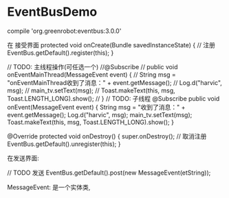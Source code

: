# EventBusDemo


compile 'org.greenrobot:eventbus:3.0.0'

在 接受界面
protected void onCreate(Bundle savedInstanceState) {
       // 注册
       EventBus.getDefault().register(this);
}

// TODO: 主线程操作(可任选一个)
    //@Subscribe
//    public void onEventMainThread(MessageEvent event) {
//        String msg = "onEventMainThread收到了消息：" + event.getMessage();
//        Log.d("harvic", msg);
//        main_tv.setText(msg);
//        Toast.makeText(this, msg, Toast.LENGTH_LONG).show();
//    }
    // TODO: 子线程
    @Subscribe
    public void onEvent(MessageEvent event) {
        String msg = "收到了消息：" + event.getMessage();
        Log.d("harvic", msg);
        main_tv.setText(msg);
        Toast.makeText(this, msg, Toast.LENGTH_LONG).show();
    }

@Override
protected void onDestroy() {
    super.onDestroy();
    // 取消注册
    EventBus.getDefault().unregister(this);
}

在发送界面:

// TODO 发送
EventBus.getDefault().post(new MessageEvent(etString));

MessageEvent: 是一个实体类, 
